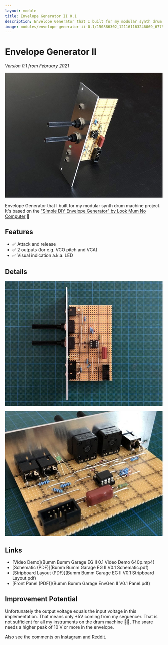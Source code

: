 ```yaml
---
layout: module
title: Envelope Generator II 0.1
description: Envelope Generator that I built for my modular synth drum machine project.
image: modules/envelope-generator-ii-0.1/150886302_121161163246069_6775219902744277767_n.jpg
---
```


# Envelope Generator II

*Version 0.1 from February 2021*

![](150886302_121161163246069_6775219902744277767_n.jpg)

Envelope Generator that I built for my modular synth drum machine project. It's based on the ["Simple DIY Envelope Generator" by Look Mum No Computer](https://www.lookmumnocomputer.com/simple-envelope-generator) 🥳

## Features

* ✅ Attack and release
* ✅ 2 outputs (for e.g. VCO pitch and VCA)
* ✅ Visual indication a.k.a. LED

## Details

![](150686505_1061008931049450_3967264325330952442_n.jpg)

![](150666393_1599602423762275_3366800752116408752_n.jpg)

## Links

* [Video Demo](Bumm Bumm Garage EG II 0.1 Video Demo 640p.mp4)
* [Schematic (PDF)](Bumm Bumm Garage EG II V0.1 Schematic.pdf)
* [Stripboard Layout (PDF)](Bumm Bumm Garage EG II V0.1 Stripboard Layout.pdf)
* [Front Panel (PDF)](Bumm Bumm Garage EnvGen II V0.1 Panel.pdf)

## Improvement Potential

Unfortunately the output voltage equals the input voltage in this implementation. That means only +5V coming from my sequencer. That is not sufficient for all my instruments on the drum machine 🤷‍♂️. The snare needs a higher peak of 10 V or more in the envelope.

Also see the comments on [Instagram](https://www.instagram.com/p/CLZmitlh9HO/) and [Reddit](https://www.reddit.com/r/synthdiy/comments/llymt2/envelope_generator_ar_in_eurorack_format_on/).